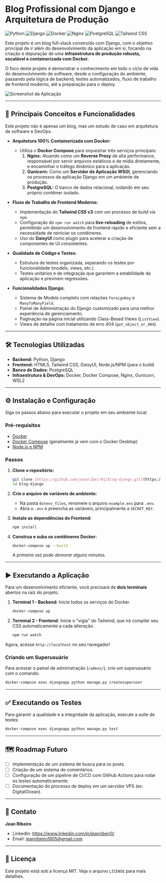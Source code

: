 # Blog Profissional com Django e Arquitetura de Produção

![Python](https://img.shields.io/badge/Python-3.13-blue.svg)
![Django](https://img.shields.io/badge/Django-5.2-darkgreen.svg)
![Docker](https://img.shields.io/badge/Docker-20.10-blue.svg)
![Nginx](https://img.shields.io/badge/Nginx-1.29-brightgreen.svg)
![PostgreSQL](https://img.shields.io/badge/PostgreSQL-16-blue.svg)
![Tailwind CSS](https://img.shields.io/badge/Tailwind_CSS-3-skyblue.svg)

Este projeto é um blog full-stack construído com Django, com o objetivo principal de ir além do desenvolvimento da aplicação em si, focando na criação e depuração de uma **infraestrutura de produção robusta, escalável e containerizada com Docker.**

O foco deste projeto é demonstrar o conhecimento em todo o ciclo de vida do desenvolvimento de software, desde a configuração do ambiente, passando pela lógica de backend, testes automatizados, fluxo de trabalho de frontend moderno, até a preparação para o deploy.

![Screenshot da Aplicação](https://imgur.com/a/FOYyHxL)

---

## 🚀 Principais Conceitos e Funcionalidades

Este projeto não é apenas um blog, mas um estudo de caso em arquitetura de software e DevOps.

* **Arquitetura 100% Containerizada com Docker:**
    * Utiliza o **Docker Compose** para orquestrar três serviços principais:
        1.  **Nginx:** Atuando como um **Reverse Proxy** de alta performance, responsável por servir arquivos estáticos e de mídia diretamente, e encaminhar o tráfego dinâmico para a aplicação.
        2.  **Gunicorn:** Como um **Servidor de Aplicação WSGI**, gerenciando os processos da aplicação Django em um ambiente de produção.
        3.  **PostgreSQL:** O banco de dados relacional, rodando em seu próprio contêiner isolado.

* **Fluxo de Trabalho de Frontend Moderno:**
    * Implementação do **Tailwind CSS v3** com um processo de build via `npm`.
    * Configuração do `npm run watch` para **live-reloading** de estilos, permitindo um desenvolvimento de frontend rápido e eficiente sem a necessidade de reiniciar os contêineres.
    * Uso do **DaisyUI** como plugin para acelerar a criação de componentes de UI consistentes.

* **Qualidade de Código e Testes:**
    * Estrutura de testes organizada, separando os testes por funcionalidade (models, views, etc.).
    * Testes unitários e de integração que garantem a estabilidade da aplicação e previnem regressões.

* **Funcionalidades Django:**
    * Sistema de Models completo com relações `ForeignKey` e `ManyToManyField`.
    * Painel de Administração do Django customizado para uma melhor experiência de gerenciamento.
    * Paginação na página inicial utilizando Class-Based Views (`ListView`).
    * Views de detalhe com tratamento de erro 404 (`get_object_or_404`).

---

## 🛠️ Tecnologias Utilizadas

* **Backend:** Python, Django
* **Frontend:** HTML5, Tailwind CSS, DaisyUI, Node.js/NPM (para o build)
* **Banco de Dados:** PostgreSQL
* **Infraestrutura & DevOps:** Docker, Docker Compose, Nginx, Gunicorn, WSL2

---

## ⚙️ Instalação e Configuração

Siga os passos abaixo para executar o projeto em seu ambiente local.

### Pré-requisitos

* [Docker](https://www.docker.com/products/docker-desktop/)
* [Docker Compose](https://docs.docker.com/compose/install/) (geralmente já vem com o Docker Desktop)
* [Node.js e NPM](https://nodejs.org/)

### Passos

1.  **Clone o repositório:**
    ```bash
    git clone [https://github.com/jeanribeir01/blog-django.git](https://github.com/jeanribeir01/blog-django.git)
    cd blog-django
    ```

2.  **Crie o arquivo de variáveis de ambiente:**
    * Na pasta `dotenv_files`, renomeie o arquivo `example.env` para `.env`.
    * Abra o `.env` e preencha as variáveis, principalmente a `SECRET_KEY`.

3.  **Instale as dependências do Frontend:**
    ```bash
    npm install
    ```

4.  **Construa e suba os contêineres Docker:**
    ```bash
    docker-compose up --build
    ```
    *A primeira vez pode demorar alguns minutos.*

---

## ▶️ Executando a Aplicação

Para um desenvolvimento eficiente, você precisará de **dois terminais** abertos na raiz do projeto.

1.  **Terminal 1 - Backend:** Inicie todos os serviços do Docker.
    ```bash
    docker-compose up
    ```

2.  **Terminal 2 - Frontend:** Inicie o "vigia" do Tailwind, que irá compilar seu CSS automaticamente a cada alteração.
    ```bash
    npm run watch
    ```

Agora, acesse `http://localhost` no seu navegador!

### Criando um Superusuário

Para acessar o painel de administração (`/admin/`), crie um superusuário com o comando:
```bash
docker-compose exec djangoapp python manage.py createsuperuser
```

---

## ✅ Executando os Testes

Para garantir a qualidade e a integridade da aplicação, execute a suíte de testes:
```bash
docker-compose exec djangoapp python manage.py test
```

---

## 🗺️ Roadmap Futuro

* [ ] Implementação de um sistema de busca para os posts.
* [ ] Criação de um sistema de comentários.
* [ ] Configuração de um pipeline de CI/CD com GitHub Actions para rodar os testes automaticamente.
* [ ] Documentação do processo de deploy em um servidor VPS (ex: DigitalOcean).

---

## 👤 Contato

**Jean Ribeiro**

* LinkedIn: https://www.linkedin.com/in/jeanribeir0/
* Email: jeanribeiro1905@gmail.com

---

## 📄 Licença

Este projeto está sob a licença MIT. Veja o arquivo `LICENSE` para mais detalhes.